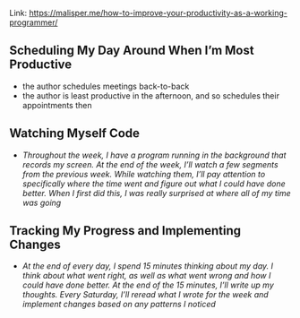 Link: https://malisper.me/how-to-improve-your-productivity-as-a-working-programmer/

## Scheduling My Day Around When I’m Most Productive

- the author schedules meetings back-to-back
- the author is least productive in the afternoon, and so schedules their appointments then

## Watching Myself Code

- *Throughout the week, I have a program running in the background that records my screen. At the end of the week, I’ll watch a few segments from the previous week. While watching them, I’ll pay attention to specifically where the time went and figure out what I could have done better. When I first did this, I was really surprised at where all of my time was going*

## Tracking My Progress and Implementing Changes

- *At the end of every day, I spend 15 minutes thinking about my day. I think about what went right, as well as what went wrong and how I could have done better. At the end of the 15 minutes, I’ll write up my thoughts. Every Saturday, I’ll reread what I wrote for the week and implement changes based on any patterns I noticed*

